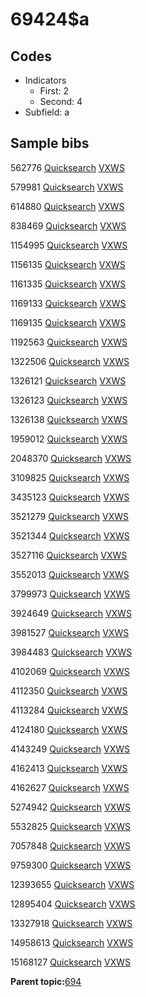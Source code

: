 # 69424$a

## Codes

-   Indicators
    -   First: 2
    -   Second: 4
-   Subfield: a

## Sample bibs

562776 [Quicksearch](https://search.library.yale.edu/catalog/562776) [VXWS](http://prodorbis.library.yale.edu:7014/vxws/GetHoldingsService?bibId=562776)

579981 [Quicksearch](https://search.library.yale.edu/catalog/579981) [VXWS](http://prodorbis.library.yale.edu:7014/vxws/GetHoldingsService?bibId=579981)

614880 [Quicksearch](https://search.library.yale.edu/catalog/614880) [VXWS](http://prodorbis.library.yale.edu:7014/vxws/GetHoldingsService?bibId=614880)

838469 [Quicksearch](https://search.library.yale.edu/catalog/838469) [VXWS](http://prodorbis.library.yale.edu:7014/vxws/GetHoldingsService?bibId=838469)

1154995 [Quicksearch](https://search.library.yale.edu/catalog/1154995) [VXWS](http://prodorbis.library.yale.edu:7014/vxws/GetHoldingsService?bibId=1154995)

1156135 [Quicksearch](https://search.library.yale.edu/catalog/1156135) [VXWS](http://prodorbis.library.yale.edu:7014/vxws/GetHoldingsService?bibId=1156135)

1161335 [Quicksearch](https://search.library.yale.edu/catalog/1161335) [VXWS](http://prodorbis.library.yale.edu:7014/vxws/GetHoldingsService?bibId=1161335)

1169133 [Quicksearch](https://search.library.yale.edu/catalog/1169133) [VXWS](http://prodorbis.library.yale.edu:7014/vxws/GetHoldingsService?bibId=1169133)

1169135 [Quicksearch](https://search.library.yale.edu/catalog/1169135) [VXWS](http://prodorbis.library.yale.edu:7014/vxws/GetHoldingsService?bibId=1169135)

1192563 [Quicksearch](https://search.library.yale.edu/catalog/1192563) [VXWS](http://prodorbis.library.yale.edu:7014/vxws/GetHoldingsService?bibId=1192563)

1322506 [Quicksearch](https://search.library.yale.edu/catalog/1322506) [VXWS](http://prodorbis.library.yale.edu:7014/vxws/GetHoldingsService?bibId=1322506)

1326121 [Quicksearch](https://search.library.yale.edu/catalog/1326121) [VXWS](http://prodorbis.library.yale.edu:7014/vxws/GetHoldingsService?bibId=1326121)

1326123 [Quicksearch](https://search.library.yale.edu/catalog/1326123) [VXWS](http://prodorbis.library.yale.edu:7014/vxws/GetHoldingsService?bibId=1326123)

1326138 [Quicksearch](https://search.library.yale.edu/catalog/1326138) [VXWS](http://prodorbis.library.yale.edu:7014/vxws/GetHoldingsService?bibId=1326138)

1959012 [Quicksearch](https://search.library.yale.edu/catalog/1959012) [VXWS](http://prodorbis.library.yale.edu:7014/vxws/GetHoldingsService?bibId=1959012)

2048370 [Quicksearch](https://search.library.yale.edu/catalog/2048370) [VXWS](http://prodorbis.library.yale.edu:7014/vxws/GetHoldingsService?bibId=2048370)

3109825 [Quicksearch](https://search.library.yale.edu/catalog/3109825) [VXWS](http://prodorbis.library.yale.edu:7014/vxws/GetHoldingsService?bibId=3109825)

3435123 [Quicksearch](https://search.library.yale.edu/catalog/3435123) [VXWS](http://prodorbis.library.yale.edu:7014/vxws/GetHoldingsService?bibId=3435123)

3521279 [Quicksearch](https://search.library.yale.edu/catalog/3521279) [VXWS](http://prodorbis.library.yale.edu:7014/vxws/GetHoldingsService?bibId=3521279)

3521344 [Quicksearch](https://search.library.yale.edu/catalog/3521344) [VXWS](http://prodorbis.library.yale.edu:7014/vxws/GetHoldingsService?bibId=3521344)

3527116 [Quicksearch](https://search.library.yale.edu/catalog/3527116) [VXWS](http://prodorbis.library.yale.edu:7014/vxws/GetHoldingsService?bibId=3527116)

3552013 [Quicksearch](https://search.library.yale.edu/catalog/3552013) [VXWS](http://prodorbis.library.yale.edu:7014/vxws/GetHoldingsService?bibId=3552013)

3799973 [Quicksearch](https://search.library.yale.edu/catalog/3799973) [VXWS](http://prodorbis.library.yale.edu:7014/vxws/GetHoldingsService?bibId=3799973)

3924649 [Quicksearch](https://search.library.yale.edu/catalog/3924649) [VXWS](http://prodorbis.library.yale.edu:7014/vxws/GetHoldingsService?bibId=3924649)

3981527 [Quicksearch](https://search.library.yale.edu/catalog/3981527) [VXWS](http://prodorbis.library.yale.edu:7014/vxws/GetHoldingsService?bibId=3981527)

3984483 [Quicksearch](https://search.library.yale.edu/catalog/3984483) [VXWS](http://prodorbis.library.yale.edu:7014/vxws/GetHoldingsService?bibId=3984483)

4102069 [Quicksearch](https://search.library.yale.edu/catalog/4102069) [VXWS](http://prodorbis.library.yale.edu:7014/vxws/GetHoldingsService?bibId=4102069)

4112350 [Quicksearch](https://search.library.yale.edu/catalog/4112350) [VXWS](http://prodorbis.library.yale.edu:7014/vxws/GetHoldingsService?bibId=4112350)

4113284 [Quicksearch](https://search.library.yale.edu/catalog/4113284) [VXWS](http://prodorbis.library.yale.edu:7014/vxws/GetHoldingsService?bibId=4113284)

4124180 [Quicksearch](https://search.library.yale.edu/catalog/4124180) [VXWS](http://prodorbis.library.yale.edu:7014/vxws/GetHoldingsService?bibId=4124180)

4143249 [Quicksearch](https://search.library.yale.edu/catalog/4143249) [VXWS](http://prodorbis.library.yale.edu:7014/vxws/GetHoldingsService?bibId=4143249)

4162413 [Quicksearch](https://search.library.yale.edu/catalog/4162413) [VXWS](http://prodorbis.library.yale.edu:7014/vxws/GetHoldingsService?bibId=4162413)

4162627 [Quicksearch](https://search.library.yale.edu/catalog/4162627) [VXWS](http://prodorbis.library.yale.edu:7014/vxws/GetHoldingsService?bibId=4162627)

5274942 [Quicksearch](https://search.library.yale.edu/catalog/5274942) [VXWS](http://prodorbis.library.yale.edu:7014/vxws/GetHoldingsService?bibId=5274942)

5532825 [Quicksearch](https://search.library.yale.edu/catalog/5532825) [VXWS](http://prodorbis.library.yale.edu:7014/vxws/GetHoldingsService?bibId=5532825)

7057848 [Quicksearch](https://search.library.yale.edu/catalog/7057848) [VXWS](http://prodorbis.library.yale.edu:7014/vxws/GetHoldingsService?bibId=7057848)

9759300 [Quicksearch](https://search.library.yale.edu/catalog/9759300) [VXWS](http://prodorbis.library.yale.edu:7014/vxws/GetHoldingsService?bibId=9759300)

12393655 [Quicksearch](https://search.library.yale.edu/catalog/12393655) [VXWS](http://prodorbis.library.yale.edu:7014/vxws/GetHoldingsService?bibId=12393655)

12895404 [Quicksearch](https://search.library.yale.edu/catalog/12895404) [VXWS](http://prodorbis.library.yale.edu:7014/vxws/GetHoldingsService?bibId=12895404)

13327918 [Quicksearch](https://search.library.yale.edu/catalog/13327918) [VXWS](http://prodorbis.library.yale.edu:7014/vxws/GetHoldingsService?bibId=13327918)

14958613 [Quicksearch](https://search.library.yale.edu/catalog/14958613) [VXWS](http://prodorbis.library.yale.edu:7014/vxws/GetHoldingsService?bibId=14958613)

15168127 [Quicksearch](https://search.library.yale.edu/catalog/15168127) [VXWS](http://prodorbis.library.yale.edu:7014/vxws/GetHoldingsService?bibId=15168127)

**Parent topic:**[694](../../tags/694/694.md)

